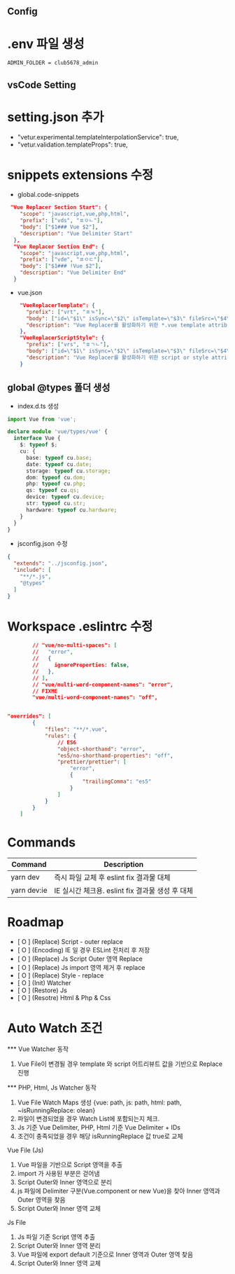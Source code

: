 
## Config
# .env 파일 생성
  ```bash
  ADMIN_FOLDER = club5678_admin
  ```
  
## vsCode Setting
# setting.json 추가
  - "vetur.experimental.templateInterpolationService": true,
  - "vetur.validation.templateProps": true,
# snippets extensions 수정
  - global.code-snippets
``` json
 "Vue Replacer Section Start": {
    "scope": "javascript,vue,php,html",
    "prefix": ["vds", "ㅍㅇㄴ"],
    "body": ["$1### Vue $2"],
    "description": "Vue Delimiter Start"
  },
  "Vue Replacer Section End": {
    "scope": "javascript,vue,php,html",
    "prefix": ["vde", "ㅍㅇㄷ"],
    "body": ["$1### !Vue $2"],
    "description": "Vue Delimiter End"
  }
```
- vue.json
``` json
	"VueReplacerTemplate": {
	  "prefix": ["vrt", "ㅍㄳ"],
	  "body": ["id=\"$1\" isSync=\"$2\" isTemplate=\"$3\" fileSrc=\"$4\" depth=\"$5\""],
	  "description": "Vue Replacer를 활성화하기 위한 *.vue template attribute"
	},
	"VueReplacerScriptStyle": {
	  "prefix": ["vrs", "ㅍㄱㄴ"],
	  "body": ["id=\"$1\" isSync=\"$2\" isTemplate=\"$3\" fileSrc=\"$4\""],
	  "description": "Vue Replacer를 활성화하기 위한 script or style attribute"
	}
```
## global @types 폴더 생성
  - index.d.ts 생성
  ``` ts
  import Vue from 'vue';

  declare module 'vue/types/vue' {
    interface Vue {
      $: typeof $;
      cu: {
        base: typeof cu.base;
        date: typeof cu.date;
        storage: typeof cu.storage;
        dom: typeof cu.dom;
        php: typeof cu.php;
        qs: typeof cu.qs;
        device: typeof cu.device;
        str: typeof cu.str;
        hardware: typeof cu.hardware;
      }
    }
  }
  ```
  - jsconfig.json 수정
  ``` json
  {
    "extends": "../jsconfig.json",
    "include": [
      "**/*.js",
      "@types"
    ]
  }
  ```

# Workspace .eslintrc 수정
``` json
		// "vue/no-multi-spaces": [
		//   "error",
		//   {
		//     ignoreProperties: false,
		//   },
		// ],
		// "vue/multi-word-component-names": "error",
		// FIXME
		"vue/multi-word-component-names": "off",
```

``` json

"overrides": [
		{
			"files": "**/*.vue",
			"rules": {
				// ES6
				"object-shorthand": "error",
				"es5/no-shorthand-properties": "off",
				"prettier/prettier": [
					"error",
					{
						"trailingComma": "es5"
					}
				]
			}
		}
	]
```





# Commands
| Command | Description |
|---------|-------------|
| yarn dev | 즉시 파일 교체 후 eslint fix 결과물 대체 |
| yarn dev:ie | IE 실시간 체크용. eslint fix 결과물 생성 후 대체 |



# Roadmap

- [ O ] (Replace) Script - outer replace
- [ O ] (Encoding) IE 일 경우 ESLint 전처리 후 저장
- [ O ] (Replace) Js Script Outer 영역 Replace
- [ O ] (Replace) Js import 영역 제거 후 replace
- [ O ] (Replace) Style - replace
- [ O ] (Init) Watcher
- [ O ] (Restore) Js
- [ O ] (Resotre) Html & Php & Css

# Auto Watch 조건
*** Vue Watcher 동작

1. Vue File이 변경될 경우 template 와 script 어트리뷰트 값을 기반으로 Replace 진행

*** PHP, Html, Js Watcher 동작

1. Vue File Watch Maps 생성 {vue: path, js: path, html: path, ~isRunningReplace: olean}
2. 파일이 변경되었을 경우 Watch List에 포함되는지 체크.
3. Js 기준 Vue Delimiter, PHP, Html 기준 Vue Delimiter + IDs
4. 조건이 충족되었을 경우 해당 isRunningReplace 값 true로 교체

Vue File (Js)

1. Vue 파일을 기반으로 Script 영역을 추출
2. import 가 사용된 부분은 걷어냄
3. Script Outer와 Inner 영역으로 분리
4. js 파일에 Delimiter 구분(Vue.component or new Vue)을 찾아 Inner 영역과 Outer 영역을 찾음
5. Script Outer와 Inner 영역 교체

Js File

1. Js 파일 기준 Script 영역 추출
2. Script Outer와 Inner 영역 분리
3. Vue 파일에 export default 기준으로 Inner 영역과 Outer 영역 찾음
4. Script Outer와 Inner 영역 교체
